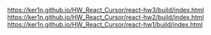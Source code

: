 https://ker1n.github.io/HW_React_Cursor/react-hw3/build/index.html
https://ker1n.github.io/HW_React_Cursor/react-hw2/build/index.html
https://ker1n.github.io/HW_React_Cursor/react-hw1/build/index.html
